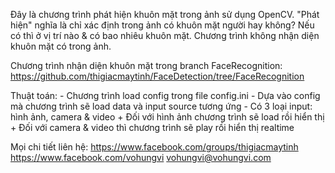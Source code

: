 Đây là chương trình phát hiện khuôn mặt trong ảnh sử dụng OpenCV. "Phát hiện" nghĩa là chỉ xác định trong ảnh có khuôn mặt người hay không? Nếu có thì ở vị trí nào & có bao nhiêu khuôn mặt. Chương trình không nhận diện khuôn mặt có trong ảnh. 

Chương trình nhận diện khuôn mặt trong branch FaceRecognition: https://github.com/thigiacmaytinh/FaceDetection/tree/FaceRecognition

Thuật toán:
	- Chương trình load config trong file config.ini
	- Dựa vào config mà chương trình sẽ load data và input source tương ứng
	- Có 3 loại input: hình ảnh, camera & video
		+ Đối với hình ảnh chương trình sẽ load rồi hiển thị
		+ Đối với camera & video thì chương trình sẽ play rồi hiển thị realtime

Mọi chi tiết liên hệ:
https://www.facebook.com/groups/thigiacmaytinh
https://www.facebook.com/vohungvi
vohungvi@vohungvi.com